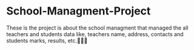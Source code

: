 # School-Managment-Project
These is the project is about the school managment that managed the all teachers and students data like, teachers name, address, contacts and students marks, results, etc.🏫👨‍🏫
